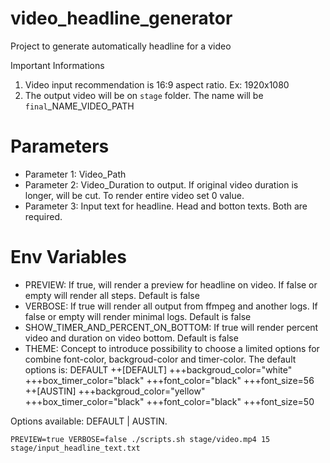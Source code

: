 # video_headline_generator
Project to generate automatically headline for a video

Important Informations
1. Video input recommendation is 16:9 aspect ratio. Ex: 1920x1080
2. The output video will be on `stage` folder. The name will be `final`_NAME_VIDEO_PATH 


# Parameters

+ Parameter 1: Video_Path
+ Parameter 2: Video_Duration to output. If original video duration is longer, will be cut. To render entire video set 0 value.
+ Parameter 3: Input text for headline. Head and botton texts. Both are required.

# Env Variables

+ PREVIEW: If true, will render a preview for headline on video. If false or empty will render all steps. Default is false
+ VERBOSE: If true will render all output from ffmpeg and another logs. If false or empty will render minimal logs. Default is false
+ SHOW_TIMER_AND_PERCENT_ON_BOTTOM: If true will render percent video and duration on video bottom. Default is false
+ THEME: Concept to introduce possibility to choose a limited options for combine font-color, backgroud-color and timer-color. The default options is: DEFAULT
++[DEFAULT]
+++backgroud_color="white"
+++box_timer_color="black"
+++font_color="black"
+++font_size=56
++[AUSTIN]
+++backgroud_color="yellow"
+++box_timer_color="black"
+++font_color="black"
+++font_size=50

 Options available: DEFAULT | AUSTIN.
``` 
PREVIEW=true VERBOSE=false ./scripts.sh stage/video.mp4 15 stage/input_headline_text.txt
```
